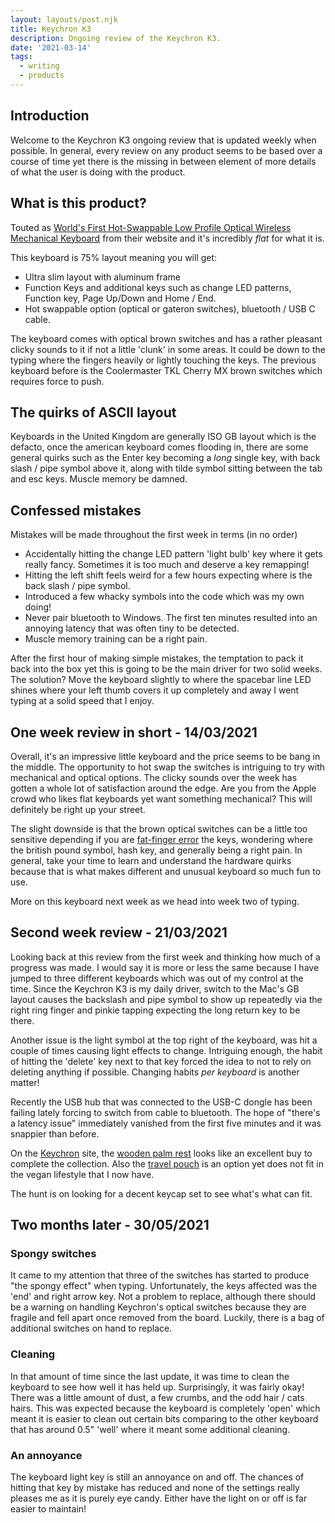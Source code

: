 ```yaml
---
layout: layouts/post.njk
title: Keychron K3
description: Ongoing review of the Keychron K3.
date: '2021-03-14'
tags:
  - writing
  - products
---
```


## Introduction

Welcome to the Keychron K3 ongoing review that is updated weekly when possible. In general, every review on any product seems to be based over a course of time yet there is the missing in between element of more details of what the user is doing with the product.

## What is this product?

Touted as [World's First Hot-Swappable Low Profile Optical Wireless Mechanical Keyboard](https://www.keychron.com/pages/keychron-k3-wireless-mechanical-keyboard) from their website and it's incredibly _flat_ for what it is.

This keyboard is 75% layout meaning you will get:

+ Ultra slim layout with aluminum frame
+ Function Keys and additional keys such as change LED patterns, Function key, Page Up/Down and Home / End.
+ Hot swappable option (optical or gateron switches), bluetooth / USB C cable.

The keyboard comes with optical brown switches and has a rather pleasant clicky sounds to it if not a little 'clunk' in some areas. It could be down to the typing where the fingers heavily or lightly touching the keys. The previous keyboard before is the Coolermaster TKL Cherry MX brown switches which requires force to push.

## The quirks of ASCII layout

Keyboards in the United Kingdom are generally ISO GB layout which is the defacto, once the american keyboard comes flooding in, there are some general quirks such as the Enter key becoming a _long_ single key, with back slash / pipe symbol above it, along with tilde symbol sitting between the tab and esc keys. Muscle memory be damned.

## Confessed mistakes

Mistakes will be made throughout the first week in terms (in no order)

+ Accidentally hitting the change LED pattern 'light bulb' key where it gets really fancy. Sometimes it is too much and deserve a key remapping!
+ Hitting the left shift feels weird for a few hours expecting where is the back slash / pipe symbol.
+ Introduced a few whacky symbols into the code which was my own doing!
+ Never pair bluetooth to Windows. The first ten minutes resulted into an annoying latency that was often tiny to be detected.
+ Muscle memory training can be a right pain.

After the first hour of making simple mistakes, the temptation to pack it back into the box yet this is going to be the main driver for two solid weeks. The solution? Move the keyboard slightly to where the spacebar line LED shines where your left thumb covers it up completely and away I went typing at a solid speed that I enjoy.

## One week review in short - 14/03/2021

Overall, it's an impressive little keyboard and the price seems to be bang in the middle. The opportunity to hot swap the switches is intriguing to try with mechanical and optical options. The clicky sounds over the week has gotten a whole lot of satisfaction around the edge. Are you from the Apple crowd who likes flat keyboards yet want something mechanical? This will definitely be right up your street.

The slight downside is that the brown optical switches can be a little too sensitive depending if you are [fat-finger error](https://en.wikipedia.org/wiki/Fat-finger_error) the keys, wondering where the british pound symbol, hash key, and generally being a right pain. In general, take your time to learn and understand the hardware quirks because that is what makes different and unusual keyboard so much fun to use.

More on this keyboard next week as we head into week two of typing.

## Second week review - 21/03/2021

Looking back at this review from the first week and thinking how much of a progress was made. I would say it is more or less the same because I have jumped to three different keyboards which was out of my control at the time. Since the Keychron K3 is my daily driver, switch to the Mac's GB layout causes the backslash and pipe symbol to show up repeatedly via the right ring finger and pinkie tapping expecting the long return key to be there.

Another issue is the light symbol at the top right of the keyboard, was hit a couple of times causing light effects to change. Intriguing enough, the habit of hitting the 'delete' key next to that key forced the idea to not to rely on deleting anything if possible. Changing habits _per keyboard_ is another matter!

Recently the USB hub that was connected to the USB-C dongle has been failing lately forcing to switch from cable to bluetooth. The hope of "there's a latency issue" immediately vanished from the first five minutes and it was snappier than before.

On the [Keychron](https://www.keychron.com/) site, the [wooden palm rest](https://www.keychron.com/products/keychron-keyboard-wooden-palm-rest?variant=32364078989401) looks like an excellent buy to complete the collection. Also the [travel pouch](https://www.keychron.com/products/keychron-k3-travel-pouch) is an option yet does not fit in the vegan lifestyle that I now have.

The hunt is on looking for a decent keycap set to see what's what can fit.

## Two months later - 30/05/2021

### Spongy switches

It came to my attention that three of the switches has started to produce "the spongy effect" when typing. Unfortunately, the keys affected was the 'end' and right arrow key. Not a problem to replace, although there should be a warning on handling Keychron's optical switches because they are fragile and fell apart once removed from the board. Luckily, there is a bag of additional switches on hand to replace.

### Cleaning

In that amount of time since the last update, it was time to clean the keyboard to see how well it has held up. Surprisingly, it was fairly okay! There was a little amount of dust, a few crumbs, and the odd hair / cats hairs. This was expected because the keyboard is completely 'open' which meant it is easier to clean out certain bits comparing to the other keyboard that has around 0.5" 'well' where it meant some additional cleaning.

### An annoyance

The keyboard light key is still an annoyance on and off. The chances of hitting that key by mistake has reduced and none of the settings really pleases me as it is purely eye candy. Either have the light on or off is far easier to maintain!